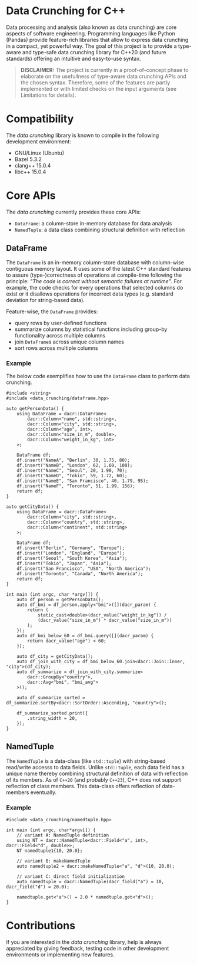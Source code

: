 # Data Crunching for C++

Data processing and analysis (also known as data crunching) are core aspects of software engineering.
Programming languages like Python (Pandas) provide feature-rich libraries that allow to express data crunching in a compact, yet powerful way.
The goal of this project is to provide a type-aware and type-safe data crunching library for C++20 (and future standards) offering an intuitive and easy-to-use syntax.

> **DISCLAIMER:**
The project is currently in a proof-of-concept phase to elaborate on the usefullness of type-aware data crunching APIs and the chosen syntax.
Therefore, some of the features are partly implemented or with limited checks on the input arguments (see Limitations for details).

# Compatibility

The _data crunching_ library is known to compile in the following development environment:

- GNU/Linux (Ubuntu)
- Bazel 5.3.2
- clang++ 15.0.4
- libc++ 15.0.4

# Core APIs

The _data crunching_ currently provides these core APIs:

- `DataFrame`: a column-store in-memory database for data analysis
- `NamedTuple`: a data class combining structural definition with reflection

## DataFrame

The `DataFrame` is an in-memory column-store database with column-wise contiguous memory layout.
It uses some of the latest C++ standard features to assure (type-)correctness of operations at compile-time
following the principle: *"The code is correct without semantic failures at runtime"*.
For example, the code checks for every operations that selected columns do exist or it disallows operations for incorrect data types (e.g. standard deviation for string-based data).

Feature-wise, the `DataFrame` provides:

- query rows by user-defined functions
- summarize columns by statistical functions including group-by functionality across multiple columns
- join `DataFrame`s across unique column names
- sort rows across multiple columns

### Example

The below code exemplifies how to use the `DataFrame` class to perform data crunching.

    #include <string>
    #include <data_crunching/dataframe.hpp>

    auto getPersonData() {
        using DataFrame = dacr::DataFrame<
            dacr::Column<"name", std::string>,
            dacr::Column<"city", std::string>,
            dacr::Column<"age", int>,
            dacr::Column<"size_in_m", double>,
            dacr::Column<"weight_in_kg", int>
        >;

        DataFrame df;
        df.insert("NameA", "Berlin", 30, 1.75, 80);
        df.insert("NameB", "London", 62, 1.60, 100);
        df.insert("NameC", "Seoul", 20, 1.90, 70);
        df.insert("NameD", "Tokio", 59, 1.72, 60);
        df.insert("NameE", "San Francisco", 40, 1.79, 95);
        df.insert("NameF", "Toronto", 51, 1.99, 156);
        return df;
    }

    auto getCityData() {
        using DataFrame = dacr::DataFrame<
            dacr::Column<"city", std::string>,
            dacr::Column<"country", std::string>,
            dacr::Column<"continent", std::string>
        >;

        DataFrame df;
        df.insert("Berlin", "Germany", "Europe");
        df.insert("London", "England", "Europe");
        df.insert("Seoul", "South Korea", "Asia");
        df.insert("Tokio", "Japan", "Asia");
        df.insert("San Francisco", "USA", "North America");
        df.insert("Toronto", "Canada", "North America");
        return df;
    }

    int main (int argc, char *argv[]) {
        auto df_person = getPersonData(); 
        auto df_bmi = df_person.apply<"bmi">([](dacr_param) { 
            return (
                static_cast<double>(dacr_value("weight_in_kg")) / 
                (dacr_value("size_in_m") * dacr_value("size_in_m"))
            );
        });
        auto df_bmi_below_60 = df_bmi.query([](dacr_param) {
            return dacr_value("age") < 60;
        });
        
        auto df_city = getCityData();  
        auto df_join_with_city = df_bmi_below_60.join<dacr::Join::Inner, "city">(df_city);
        auto df_summarize = df_join_with_city.summarize<
            dacr::GroupBy<"country">,
            dacr::Avg<"bmi", "bmi_avg">
        >();

        auto df_summarize_sorted = df_summarize.sortBy<dacr::SortOrder::Ascending, "country">();

        df_summarize_sorted.print({
            .string_width = 20,
        });
    }


## NamedTuple

The `NamedTuple` is a data-class (like `std::tuple`) with string-based read/write accesss to data fields.
Unlike `std::tuple`, each data field has a unique name thereby combining structural definition of data with reflection of its members.
As of `C++20` (and probably `C++23`), C++ does not support reflection of class members.
This data-class offers reflection of data-members eventually.

### Example

    #include <data_crunching/namedtuple.hpp>

    int main (int argc, char*argv[]) {
        // variant A: NamedTuple definition
        using NT = dacr::NamedTuple<dacr::Field<"a", int>, dacr::Field<"d", double>>;
        NT namedtuple1{10, 20.0};

        // variant B: makeNamedTuple
        auto namedtuple2 = dacr::makeNamedTuple<"a", "d">(10, 20.0);

        // variant C: direct field initialization
        auto namedtuple = dacr::NamedTuple(dacr_field("a") = 10, dacr_field("d") = 20.0);

        namedtuple.get<"a">() = 2.0 * namedtuple.get<"d">();
    }

# Contributions

If you are interested in the *data crunching* library, help is always appreciated by giving feedback, testing code in other development environments or implementing new features. 

    